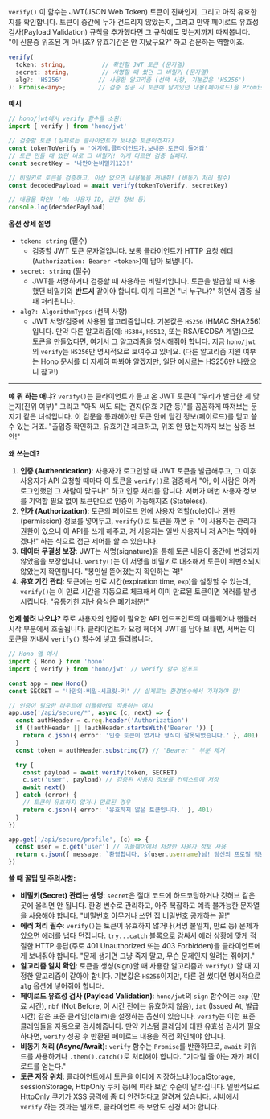 `verify()`
이 함수는 JWT(JSON Web Token) 토큰이 진짜인지, 그리고 아직 유효한지를 확인합니다. 토큰이 중간에 누가 건드리지 않았는지, 그리고 만약 페이로드 유효성 검사(Payload Validation) 규칙을 추가했다면 그 규칙에도 맞는지까지 따져봅니다. "이 신분증 위조된 거 아니죠? 유효기간은 안 지났구요?" 하고 검문하는 역할이죠.

```typescript
verify(
  token: string,          // 확인할 JWT 토큰 (문자열)
  secret: string,         // 서명할 때 썼던 그 비밀키 (문자열)
  alg?: 'HS256'          // 사용한 알고리즘 (선택 사항, 기본값은 'HS256')
): Promise<any>;         // 검증 성공 시 토큰에 담겨있던 내용(페이로드)을 Promise로 반환
```

**예시**

```typescript
// hono/jwt에서 verify 함수를 소환!
import { verify } from 'hono/jwt'

// 검증할 토큰 (실제로는 클라이언트가 보내준 토큰이겠지?)
const tokenToVerify = '여기에.클라이언트가.보내준.토큰이.들어감'
// 토큰 만들 때 썼던 바로 그 비밀키! 이게 다르면 검증 실패다.
const secretKey = '나만아는비밀키123!'

// 비밀키로 토큰을 검증하고, 이상 없으면 내용물을 꺼내줘! (비동기 처리 필수)
const decodedPayload = await verify(tokenToVerify, secretKey)

// 내용물 확인! (예: 사용자 ID, 권한 정보 등)
console.log(decodedPayload)
```

**옵션 상세 설명**

*   `token: string` (필수)
    *   검증할 JWT 토큰 문자열입니다. 보통 클라이언트가 HTTP 요청 헤더(`Authorization: Bearer <token>`)에 담아 보냅니다.
*   `secret: string` (필수)
    *   JWT를 서명하거나 검증할 때 사용하는 비밀키입니다. 토큰을 발급할 때 사용했던 비밀키와 **반드시** 같아야 합니다. 이게 다르면 "너 누구냐?" 하면서 검증 실패 처리됩니다.
*   `alg?: AlgorithmTypes` (선택 사항)
    *   JWT 서명/검증에 사용된 알고리즘입니다. 기본값은 `HS256` (HMAC SHA256)입니다. 만약 다른 알고리즘(예: `HS384`, `HS512`, 또는 RSA/ECDSA 계열)으로 토큰을 만들었다면, 여기서 그 알고리즘을 명시해줘야 합니다. 지금 `hono/jwt`의 `verify`는 `HS256`만 명시적으로 보여주고 있네요. (다른 알고리즘 지원 여부는 Hono 문서를 더 자세히 파봐야 알겠지만, 일단 예시로는 HS256만 나왔으니 참고!)

---

**얘 뭐 하는 애냐?**
`verify()`는 클라이언트가 들고 온 JWT 토큰이 "우리가 발급한 게 맞는지(진위 여부)" 그리고 "아직 써도 되는 건지(유효 기간 등)"를 꼼꼼하게 따져보는 문지기 같은 녀석입니다. 이 검문을 통과해야만 토큰 안에 담긴 정보(페이로드)를 믿고 쓸 수 있는 거죠. "출입증 확인하고, 유효기간 체크하고, 위조 안 됐는지까지 보는 삼중 보안!"

**왜 쓰는데?**
1.  **인증 (Authentication)**: 사용자가 로그인할 때 JWT 토큰을 발급해주고, 그 이후 사용자가 API 요청할 때마다 이 토큰을 `verify()`로 검증해서 "아, 이 사람은 아까 로그인했던 그 사람이 맞구나!" 하고 인증 처리를 합니다. 서버가 매번 사용자 정보를 기억할 필요 없이 토큰만으로 인증이 가능해지죠 (Stateless).
2.  **인가 (Authorization)**: 토큰의 페이로드 안에 사용자 역할(role)이나 권한(permission) 정보를 넣어두고, `verify()`로 토큰을 까본 뒤 "이 사용자는 관리자 권한이 있으니 이 API를 쓰게 해주고, 저 사용자는 일반 사용자니 저 API는 막아야겠다!" 하는 식으로 접근 제어를 할 수 있습니다.
3.  **데이터 무결성 보장**: JWT는 서명(signature)을 통해 토큰 내용이 중간에 변경되지 않았음을 보장합니다. `verify()`는 이 서명을 비밀키로 대조해서 토큰이 위변조되지 않았는지 확인합니다. "봉인씰 뜯어졌는지 확인하는 격!"
4.  **유효 기간 관리**: 토큰에는 만료 시간(expiration time, `exp`)을 설정할 수 있는데, `verify()`는 이 만료 시간을 자동으로 체크해서 이미 만료된 토큰이면 에러를 발생시킵니다. "유통기한 지난 음식은 폐기처분!"

**언제 불려 나오냐?**
주로 사용자의 인증이 필요한 API 엔드포인트의 미들웨어나 핸들러 시작 부분에서 호출됩니다. 클라이언트가 요청 헤더에 JWT를 담아 보내면, 서버는 이 토큰을 꺼내서 `verify()` 함수에 넣고 돌려봅니다.

```typescript
// Hono 앱 예시
import { Hono } from 'hono'
import { verify } from 'hono/jwt' // verify 함수 임포트

const app = new Hono()
const SECRET = '나만의-비밀-시크릿-키' // 실제로는 환경변수에서 가져와야 함!

// 인증이 필요한 라우트에 미들웨어로 적용하는 예시
app.use('/api/secure/*', async (c, next) => {
  const authHeader = c.req.header('Authorization')
  if (!authHeader || !authHeader.startsWith('Bearer ')) {
    return c.json({ error: '인증 토큰이 없거나 형식이 잘못되었습니다.' }, 401)
  }
  const token = authHeader.substring(7) // "Bearer " 부분 제거

  try {
    const payload = await verify(token, SECRET)
    c.set('user', payload) // 검증된 사용자 정보를 컨텍스트에 저장
    await next()
  } catch (error) {
    // 토큰이 유효하지 않거나 만료된 경우
    return c.json({ error: '유효하지 않은 토큰입니다.' }, 401)
  }
})

app.get('/api/secure/profile', (c) => {
  const user = c.get('user') // 미들웨어에서 저장한 사용자 정보 사용
  return c.json({ message: `환영합니다, ${user.username}님! 당신의 프로필 정보입니다.` })
})
```

**쓸 때 꿀팁 및 주의사항:**
*   **비밀키(Secret) 관리는 생명**: `secret`은 절대 코드에 하드코딩하거나 깃허브 같은 곳에 올리면 안 됩니다. 환경 변수로 관리하고, 아주 복잡하고 예측 불가능한 문자열을 사용해야 합니다. "비밀번호 아무거나 쓰면 집 비밀번호 공개하는 꼴!"
*   **에러 처리 필수**: `verify()`는 토큰이 유효하지 않거나(서명 불일치, 만료 등) 문제가 있으면 에러를 냅다 던집니다. `try...catch` 블록으로 감싸서 에러 상황에 맞게 적절한 HTTP 응답(주로 401 Unauthorized 또는 403 Forbidden)을 클라이언트에게 보내줘야 합니다. "문제 생기면 그냥 죽지 말고, 무슨 문제인지 알려는 줘야지."
*   **알고리즘 일치 확인**: 토큰을 생성(sign)할 때 사용한 알고리즘과 `verify()` 할 때 지정한 알고리즘이 같아야 합니다. 기본값은 `HS256`이지만, 다른 걸 썼다면 명시적으로 `alg` 옵션에 넣어줘야 합니다.
*   **페이로드 유효성 검사 (Payload Validation)**: `hono/jwt`의 `sign` 함수에는 `exp` (만료 시간), `nbf` (Not Before, 이 시간 전에는 유효하지 않음), `iat` (Issued At, 발급 시간) 같은 표준 클레임(claim)을 설정하는 옵션이 있습니다. `verify`는 이런 표준 클레임들을 자동으로 검사해줍니다. 만약 커스텀 클레임에 대한 유효성 검사가 필요하다면, `verify` 성공 후 반환된 페이로드 내용을 직접 확인해야 합니다.
*   **비동기 처리 (Async/Await)**: `verify` 함수는 `Promise`를 반환하므로, `await` 키워드를 사용하거나 `.then().catch()`로 처리해야 합니다. "기다릴 줄 아는 자가 페이로드를 얻는다."
*   **토큰 저장 위치**: 클라이언트에서 토큰을 어디에 저장하느냐(localStorage, sessionStorage, HttpOnly 쿠키 등)에 따라 보안 수준이 달라집니다. 일반적으로 HttpOnly 쿠키가 XSS 공격에 좀 더 안전하다고 알려져 있습니다. 서버에서 `verify` 하는 것과는 별개로, 클라이언트 측 보안도 신경 써야 합니다.